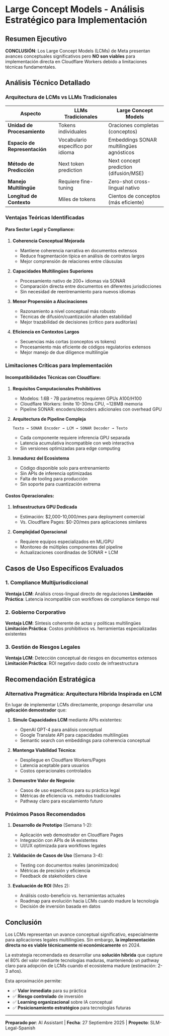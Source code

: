 # Large Concept Models - Análisis Estratégico para Implementación

## Resumen Ejecutivo

**CONCLUSIÓN**: Los Large Concept Models (LCMs) de Meta presentan avances conceptuales significativos pero **NO son viables** para implementación directa en Cloudflare Workers debido a limitaciones técnicas fundamentales.

## Análisis Técnico Detallado

### Arquitectura de LCMs vs LLMs Tradicionales

| Aspecto | LLMs Tradicionales | Large Concept Models |
|---------|-------------------|----------------------|
| **Unidad de Procesamiento** | Tokens individuales | Oraciones completas (conceptos) |
| **Espacio de Representación** | Vocabulario específico por idioma | Embeddings SONAR multilingües agnósticos |
| **Método de Predicción** | Next token prediction | Next concept prediction (difusión/MSE) |
| **Manejo Multilingüe** | Requiere fine-tuning | Zero-shot cross-lingual nativo |
| **Longitud de Contexto** | Miles de tokens | Cientos de conceptos (más eficiente) |

### Ventajas Teóricas Identificadas

#### Para Sector Legal y Compliance:

1. **Coherencia Conceptual Mejorada**
   - Mantiene coherencia narrativa en documentos extensos
   - Reduce fragmentación típica en análisis de contratos largos
   - Mejor comprensión de relaciones entre cláusulas

2. **Capacidades Multilingües Superiores**
   - Procesamiento nativo de 200+ idiomas via SONAR
   - Comparación directa entre documentos en diferentes jurisdicciones
   - Sin necesidad de reentrenamiento para nuevos idiomas

3. **Menor Propensión a Alucinaciones**
   - Razonamiento a nivel conceptual más robusto
   - Técnicas de difusión/cuantización añaden estabilidad
   - Mejor trazabilidad de decisiones (crítico para auditorías)

4. **Eficiencia en Contextos Largos**
   - Secuencias más cortas (conceptos vs tokens)
   - Procesamiento más eficiente de códigos regulatorios extensos
   - Mejor manejo de due diligence multilingüe

### Limitaciones Críticas para Implementación

#### Incompatibilidades Técnicas con Cloudflare:

1. **Requisitos Computacionales Prohibitivos**
   - Modelos: 1.6B - 7B parámetros requieren GPUs A100/H100
   - Cloudflare Workers: límite 10-30ms CPU, ~128MB memoria
   - Pipeline SONAR: encoders/decoders adicionales con overhead GPU

2. **Arquitectura de Pipeline Compleja**
   ```
   Texto → SONAR Encoder → LCM → SONAR Decoder → Texto
   ```
   - Cada componente requiere inferencia GPU separada
   - Latencia acumulativa incompatible con web interactiva
   - Sin versiones optimizadas para edge computing

3. **Inmadurez del Ecosistema**
   - Código disponible solo para entrenamiento
   - Sin APIs de inferencia optimizadas
   - Falta de tooling para producción
   - Sin soporte para cuantización extrema

#### Costos Operacionales:

1. **Infraestructura GPU Dedicada**
   - Estimación: $2,000-10,000/mes para deployment comercial
   - Vs. Cloudflare Pages: $0-20/mes para aplicaciones similares

2. **Complejidad Operacional**
   - Requiere equipos especializados en ML/GPU
   - Monitoreo de múltiples componentes del pipeline
   - Actualizaciones coordinadas de SONAR + LCM

## Casos de Uso Específicos Evaluados

### 1. Compliance Multijurisdiccional
**Ventaja LCM**: Análisis cross-lingual directo de regulaciones
**Limitación Práctica**: Latencia incompatible con workflows de compliance tiempo real

### 2. Gobierno Corporativo
**Ventaja LCM**: Síntesis coherente de actas y políticas multilingües
**Limitación Práctica**: Costos prohibitivos vs. herramientas especializadas existentes

### 3. Gestión de Riesgos Legales  
**Ventaja LCM**: Detección conceptual de riesgos en documentos extensos
**Limitación Práctica**: ROI negativo dado costo de infraestructura

## Recomendación Estratégica

### Alternativa Pragmática: Arquitectura Híbrida Inspirada en LCM

En lugar de implementar LCMs directamente, propongo desarrollar una **aplicación demostrador** que:

1. **Simule Capacidades LCM** mediante APIs existentes:
   - OpenAI GPT-4 para análisis conceptual
   - Google Translate API para capacidades multilingües
   - Semantic search con embeddings para coherencia conceptual

2. **Mantenga Viabilidad Técnica**:
   - Despliegue en Cloudflare Workers/Pages
   - Latencia aceptable para usuarios
   - Costos operacionales controlados

3. **Demuestre Valor de Negocio**:
   - Casos de uso específicos para su práctica legal
   - Métricas de eficiencia vs. métodos tradicionales
   - Pathway claro para escalamiento futuro

### Próximos Pasos Recomendados

1. **Desarrollo de Prototipo** (Semana 1-2):
   - Aplicación web demostrador en Cloudflare Pages
   - Integración con APIs de IA existentes
   - UI/UX optimizada para workflows legales

2. **Validación de Casos de Uso** (Semana 3-4):
   - Testing con documentos reales (anonimizados)
   - Métricas de precisión y eficiencia
   - Feedback de stakeholders clave

3. **Evaluación de ROI** (Mes 2):
   - Análisis costo-beneficio vs. herramientas actuales
   - Roadmap para evolución hacia LCMs cuando madure la tecnología
   - Decisión de inversión basada en datos

## Conclusión

Los LCMs representan un avance conceptual significativo, especialmente para aplicaciones legales multilingües. Sin embargo, **la implementación directa no es viable técnicamente ni económicamente** en 2024.

La estrategia recomendada es desarrollar una **solución híbrida** que capture el 80% del valor mediante tecnologías maduras, manteniendo un pathway claro para adopción de LCMs cuando el ecosistema madure (estimación: 2-3 años).

Esta aproximación permite:
- ✅ **Valor inmediato** para su práctica
- ✅ **Riesgo controlado** de inversión
- ✅ **Learning organizacional** sobre IA conceptual
- ✅ **Posicionamiento estratégico** para tecnologías futuras

---
**Preparado por**: AI Assistant | **Fecha**: 27 Septiembre 2025 | **Proyecto**: SLM-Legal-Spanish
